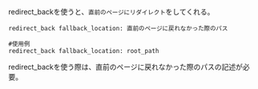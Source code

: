 
redirect_backを使うと、`直前のページにリダイレクト`をしてくれる。

```
redirect_back fallback_location: 直前のページに戻れなかった際のパス

#使用例
redirect_back fallback_location: root_path
```

redirect_backを使う際は、直前のページに戻れなかった際のパスの記述が必要。